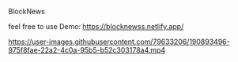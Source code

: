 BlockNews 

feel free to use 
Demo: https://blocknewss.netlify.app/


https://user-images.githubusercontent.com/79633206/190893496-975f8fae-22a2-4c0a-95b5-b52c303178a4.mp4

